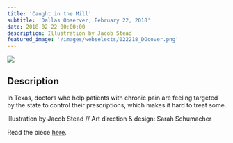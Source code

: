 ```yaml
---
title: 'Caught in the Mill'
subtitle: 'Dallas Observer, February 22, 2018'
date: 2018-02-22 00:00:00
description: Illustration by Jacob Stead
featured_image: '/images/webselects/022218_DOcover.png'
---
```


![](/images/webselects/022218_DOcover.png)

## Description

In Texas, doctors who help patients with chronic pain are feeling targeted by the state to control their prescriptions, which makes it hard to treat some.

Illustration by Jacob Stead // Art direction & design: Sarah Schumacher

Read the piece [here](https://www.dallasobserver.com/news/pain-doctors-say-theyre-unfairly-targeted-in-the-war-on-opioids-10379943).